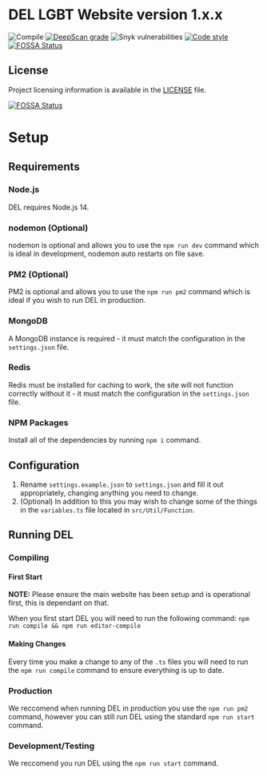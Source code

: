 # DEL LGBT Website version 1.x.x

![Compile](https://github.com/discordextremelist/lgbt-website/workflows/Compile/badge.svg)
[![DeepScan grade](https://deepscan.io/api/teams/8370/projects/12889/branches/206397/badge/grade.svg)](https://deepscan.io/dashboard#view=project&tid=8370&pid=12889&bid=206397)
![Snyk vulnerabilities](https://img.shields.io/snyk/vulnerabilities/github/discordextremelist/lgbt-website)
[![Code style](https://img.shields.io/badge/code%20style-prettier-ff69b4)](https://github.com/prettier/prettier)
[![FOSSA Status](https://app.fossa.com/api/projects/git%2Bgithub.com%2Fdiscordextremelist%2Flgbt-website.svg?type=shield)](https://app.fossa.com/projects/git%2Bgithub.com%2Fdiscordextremelist%2Flgbt-website?ref=badge_shield)

## License
Project licensing information is available in the [LICENSE](https://github.com/discordextremelist/lgbt-website/blob/master/LICENSE) file.

[![FOSSA Status](https://app.fossa.com/api/projects/git%2Bgithub.com%2Fdiscordextremelist%2Flgbt-website.svg?type=large)](https://app.fossa.com/projects/git%2Bgithub.com%2Fdiscordextremelist%2Flgbt-website?ref=badge_large)

# Setup

## Requirements

### Node.js

DEL requires Node.js 14.

### nodemon (Optional)

nodemon is optional and allows you to use the `npm run dev` command which is ideal in development, nodemon auto restarts on file save.

### PM2 (Optional)

PM2 is optional and allows you to use the `npm run pm2` command which is ideal if you wish to run DEL in production.

### MongoDB

A MongoDB instance is required - it must match the configuration in the `settings.json` file.

### Redis

Redis must be installed for caching to work, the site will not function correctly without it - it must match the configuration in the `settings.json` file.

### NPM Packages
Install all of the dependencies by running `npm i` command.

## Configuration

1. Rename `settings.example.json` to `settings.json` and fill it out appropriately, changing anything you need to change.
2. (Optional) In addition to this you may wish to change some of the things in the `variables.ts` file located in `src/Util/Function`.

## Running DEL

### Compiling

#### First Start

**NOTE:** Please ensure the main website has been setup and is operational first, this is dependant on that.

When you first start DEL you will need to run the following command: `npm run compile && npm run editor-compile`

#### Making Changes

Every time you make a change to any of the `.ts` files you will need to run the `npm run compile` command to ensure everything is up to date.

### Production

We reccomend when running DEL in production you use the `npm run pm2` command, however you can still run DEL using the standard `npm run start` command.

### Development/Testing

We reccomend you run DEL using the `npm run start` command.
